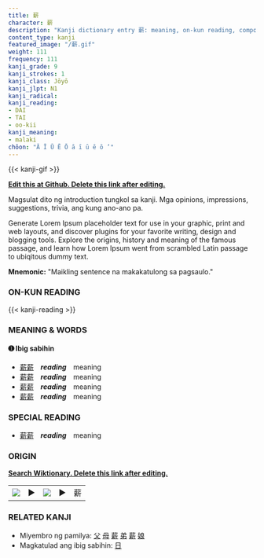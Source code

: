 ```yaml
---
title: 薪
character: 薪
description: "Kanji dictionary entry 薪: meaning, on-kun reading, compounds, origin, related kanji"
content_type: kanji
featured_image: "/薪.gif"
weight: 111
frequency: 111
kanji_grade: 9
kanji_strokes: 1
kanji_class: Jōyō
kanji_jlpt: N1
kanji_radical: 
kanji_reading: 
- DAI
- TAI
- oo-kii
kanji_meaning:
- malaki
chōon: "Ā Ī Ū Ē Ō ā ī ū ē ō ’"
---
```

[//]: # (Don't edit the line below. Kanji animated GIF code is automatically generated.)
{{< kanji-gif >}}

[//]: # (Edit below this line.)

**[Edit this at Github. Delete this link after editing.](https://github.com/tim0g/tim/tree/main/content/kanji/薪/index.md)**

Magsulat dito ng introduction tungkol sa kanji. Mga opinions, impressions, suggestions, trivia, ang kung ano-ano pa.

Generate Lorem Ipsum placeholder text for use in your graphic, print and web layouts, and discover plugins for your favorite writing, design and blogging tools. Explore the origins, history and meaning of the famous passage, and learn how Lorem Ipsum went from scrambled Latin passage to ubiqitous dummy text.
 
**Mnemonic:** "Maikling sentence na makakatulong sa pagsaulo."

### ON-KUN READING

[//]: # (Don't edit the line below. ON-KUN READING code is automatically generated.)
{{< kanji-reading >}}

### MEANING & WORDS

#### ➊ **Ibig sabihin**
  - [薪](../薪)[薪](../薪)　***reading***　meaning
  - [薪](../薪)[薪](../薪)　***reading***　meaning
  - [薪](../薪)[薪](../薪)　***reading***　meaning
  - [薪](../薪)[薪](../薪)　***reading***　meaning

### SPECIAL READING
  - [薪](../薪)[薪](../薪)　***reading***　meaning

### ORIGIN

**[Search Wiktionary. Delete this link after editing.](https://wiktionary.org/wiki/薪)**
<table class="kanji-table"><tr><td>
<img src="60px-薪-bronze.svg.png">
</td><td>▶</td><td>
<img src="60px-薪-oracle.svg.png">
</td><td>▶</td>
<td class="kanji-origin">薪</td>
</tr></table>

### RELATED KANJI
- Miyembro ng pamilya: [父](../父) [母](../母) [薪](../薪) [弟](../弟) [薪](../薪) [娘](../娘)
- Magkatulad ang ibig sabihin: [日](../日)
